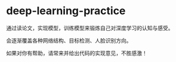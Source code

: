 # deep-learning-practice

通过读论文，实现模型，训练模型来锻炼自己对深度学习的认知与感受。

会逐渐覆盖各种网络结构、目标检测、人脸识别方向。

如果对你有帮助，请常来并给出代码的实现意见，不胜感激！
